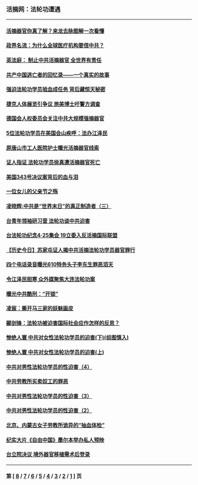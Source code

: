 ### 活摘网：法轮功遭遇
---
#### [活摘器官你真了解？来龙去脉图解一次看懂](../../pages/nf5881/n13013820.md?07160430) 
#### [政界名流：为什么全球医疗机构要信中共？](../../pages/nf5881/n11945479.md?07160430) 
#### [英法庭： 制止中共活摘器官 全世界有责任](../../pages/nf5881/n11330691.md?07160430) 
#### [共产中国逃亡者的回忆录——一个真实的故事](../../pages/nf5881/n10918649.md?07160430) 
#### [强迫法轮功学员验血成任务 背后藏惊天秘密](../../pages/nf5881/n4252384.md?07160430) 
#### [捷克人体展览引争议 旅美博士吁警方调查](../../pages/nf5881/n9429187.md?07160430) 
#### [德国会人权委员会关注中共大规模强摘器官](../../pages/nf5881/n8418950.md?07160430) 
#### [5位法轮功学员在美国会山疾呼：法办江泽民](../../pages/nf5881/n8101519.md?07160430) 
#### [原唐山市工人医院护士曝光活摘器官线索](../../pages/nf5881/n8076384.md?07160430) 
#### [证人指证 法轮功学员徐真遭活摘器官死亡](../../pages/nf5881/n8042467.md?07160430) 
#### [美国343号决议案背后的血与泪](../../pages/nf5881/n8020684.md?07160430) 
#### [一位女儿的父亲节之殇](../../pages/nf5881/n8014122.md?07160430) 
#### [凌晓辉:中共是“世界末日”的真正制造者（三）](../../pages/nf5881/n4210333.md?07160430) 
#### [台青年领袖研习营 法轮功谈中共迫害](../../pages/nf5881/n4141857.md?07160430) 
#### [台法轮功纪念4‧25集会 19立委入反活摘国际联盟](../../pages/nf5881/n4141821.md?07160430) 
#### [【历史今日】苏家屯证人揭中共活摘法轮功学员器官罪行](../../pages/nf5881/n4135912.md?07160430) 
#### [四个电话录音曝光610特务头子李东生罪恶滔天](../../pages/nf5881/n4040060.md?07160430) 
#### [令江泽民胆寒 众外媒聚焦大连法轮功案](../../pages/nf5881/n3932671.md?07160430) 
#### [曝光中共酷刑：“开锁”](../../pages/nf5881/n3889373.md?07160430) 
#### [凌宸：撕开马三家的妖魅画皮](../../pages/nf5881/n3849369.md?07160430) 
#### [郦剑锋：法轮功被迫害国际社会应作怎样的反思？](../../pages/nf5881/n3824560.md?07160430) 
#### [惨绝人寰 中共对女性法轮功学员的迫害(下)(组图慎入)](../../pages/nf5881/n3816285.md?07160430) 
#### [惨绝人寰 中共对女性法轮功学员的迫害(上)](../../pages/nf5881/n3815374.md?07160430) 
#### [中共对男性法轮功学员的性迫害（4）](../../pages/nf5881/n3769144.md?07160430) 
#### [中共劳教所买卖奴工的罪恶](../../pages/nf5881/n3769378.md?07160430) 
#### [中共对男性法轮功学员的性迫害（3）](../../pages/nf5881/n3768231.md?07160430) 
#### [中共对男性法轮功学员的性迫害（2）](../../pages/nf5881/n3767211.md?07160430) 
#### [北京、内蒙古女子劳教所诡异的“抽血体检”](../../pages/nf5881/n3753158.md?07160430) 
#### [纪实大片《自由中国》墨尔本举办私人预映](../../pages/nf5881/n3743337.md?07160430) 
#### [台立院决议 境外器官移植需术后登录](../../pages/nf5881/n3741520.md?07160430) 

---
#### 第 [ [8](./8.md?07160430) / [7](./7.md?07160430) / [6](./6.md?07160430) / [5](./5.md?07160430) / [4](./4.md?07160430) / [3](./3.md?07160430) / [2](./2.md?07160430) / [1](./1.md?07160430) ] 页

